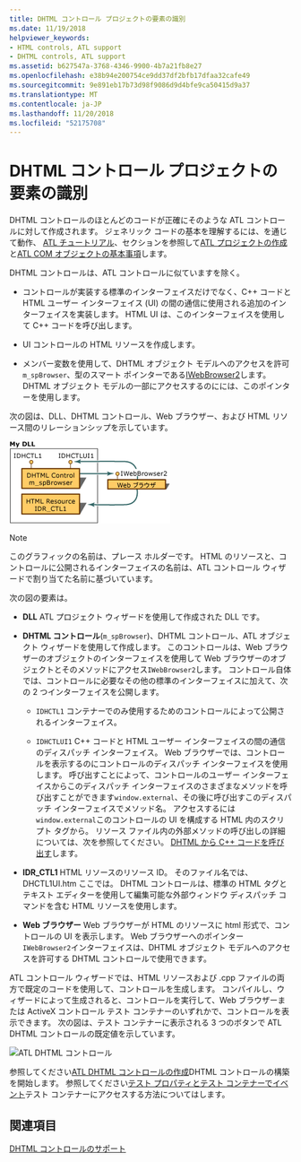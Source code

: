 ```yaml
---
title: DHTML コントロール プロジェクトの要素の識別
ms.date: 11/19/2018
helpviewer_keywords:
- HTML controls, ATL support
- DHTML controls, ATL support
ms.assetid: b627547a-3768-4346-9900-4b7a21fb8e27
ms.openlocfilehash: e38b94e200754ce9dd37df2bfb17dfaa32cafe49
ms.sourcegitcommit: 9e891eb17b73d98f9086d9d4bfe9ca50415d9a37
ms.translationtype: MT
ms.contentlocale: ja-JP
ms.lasthandoff: 11/20/2018
ms.locfileid: "52175708"
---
```

# <a name="identifying-the-elements-of-the-dhtml-control-project"></a>DHTML コントロール プロジェクトの要素の識別

DHTML コントロールのほとんどのコードが正確にそのような ATL コントロールに対して作成されます。 ジェネリック コードの基本を理解するには、を通じて動作、 [ATL チュートリアル](../atl/active-template-library-atl-tutorial.md)、セクションを参照して[ATL プロジェクトの作成](../atl/reference/creating-an-atl-project.md)と[ATL COM オブジェクトの基本事項](../atl/fundamentals-of-atl-com-objects.md)します。

DHTML コントロールは、ATL コントロールに似ていますを除く。

- コントロールが実装する標準のインターフェイスだけでなく、C++ コードと HTML ユーザー インターフェイス (UI) の間の通信に使用される追加のインターフェイスを実装します。 HTML UI は、このインターフェイスを使用して C++ コードを呼び出します。

- UI コントロールの HTML リソースを作成します。

- メンバー変数を使用して、DHTML オブジェクト モデルへのアクセスを許可`m_spBrowser`、型のスマート ポインターである[IWebBrowser2](https://msdn.microsoft.com/library/aa752127.aspx)します。 DHTML オブジェクト モデルの一部にアクセスするのにには、このポインターを使用します。

次の図は、DLL、DHTML コントロール、Web ブラウザー、および HTML リソース間のリレーションシップを示しています。

![DHTML コントロール プロジェクトの要素](../atl/media/vc52en1.gif "DHTML コントロール プロジェクトの要素")

> [!NOTE]
>  このグラフィックの名前は、プレース ホルダーです。 HTML のリソースと、コントロールに公開されるインターフェイスの名前は、ATL コントロール ウィザードで割り当てた名前に基づいています。

次の図の要素は。

- **DLL** ATL プロジェクト ウィザードを使用して作成された DLL です。

- **DHTML コントロール**(`m_spBrowser`)、DHTML コントロール、ATL オブジェクト ウィザードを使用して作成します。 このコントロールは、Web ブラウザーのオブジェクトのインターフェイスを使用して Web ブラウザーのオブジェクトとそのメソッドにアクセス`IWebBrowser2`します。 コントロール自体では、コントロールに必要なその他の標準のインターフェイスに加えて、次の 2 つインターフェイスを公開します。

   - `IDHCTL1` コンテナーでのみ使用するためのコントロールによって公開されるインターフェイス。

   - `IDHCTLUI1` C++ コードと HTML ユーザー インターフェイスの間の通信のディスパッチ インターフェイス。 Web ブラウザーでは、コントロールを表示するのにコントロールのディスパッチ インターフェイスを使用します。 呼び出すことによって、コントロールのユーザー インターフェイスからこのディスパッチ インターフェイスのさまざまなメソッドを呼び出すことができます`window.external`、その後に呼び出すこのディスパッチ インターフェイスでメソッド名。 アクセスするには`window.external`このコントロールの UI を構成する HTML 内のスクリプト タグから。 リソース ファイル内の外部メソッドの呼び出しの詳細については、次を参照してください。 [DHTML から C++ コードを呼び出す](../atl/calling-cpp-code-from-dhtml.md)します。

- **IDR_CTL1** HTML リソースのリソース ID。 そのファイル名では、DHCTL1UI.htm ここでは。 DHTML コントロールは、標準の HTML タグとテキスト エディターを使用して編集可能な外部ウィンドウ ディスパッチ コマンドを含む HTML リソースを使用します。

- **Web ブラウザー** Web ブラウザーが HTML のリソースに html 形式で、コントロールの UI を表示します。 Web ブラウザーへのポインター`IWebBrowser2`インターフェイスは、DHTML オブジェクト モデルへのアクセスを許可する DHTML コントロールで使用できます。

ATL コントロール ウィザードでは、HTML リソースおよび .cpp ファイルの両方で既定のコードを使用して、コントロールを生成します。 コンパイルし、ウィザードによって生成されると、コントロールを実行して、Web ブラウザーまたは ActiveX コントロール テスト コンテナーのいずれかで、コントロールを表示できます。 次の図は、テスト コンテナーに表示される 3 つのボタンで ATL DHTML コントロールの既定値を示しています。

![ATL DHTML コントロール](../atl/media/vc52en2.gif "ATL DHTML コントロール")

参照してください[ATL DHTML コントロールの作成](../atl/creating-an-atl-dhtml-control.md)DHTML コントロールの構築を開始します。 参照してください[テスト プロパティとテスト コンテナーでイベント](../mfc/testing-properties-and-events-with-test-container.md)テスト コンテナーにアクセスする方法についてはします。

## <a name="see-also"></a>関連項目

[DHTML コントロールのサポート](../atl/atl-support-for-dhtml-controls.md)

